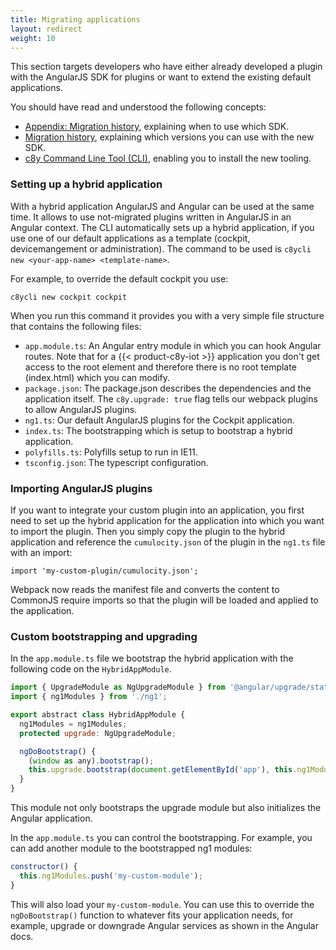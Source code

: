 ```yaml
---
title: Migrating applications
layout: redirect
weight: 10
---
```



This section targets developers who have either already developed a plugin with the AngularJS SDK for plugins or want to extend the existing default applications.

You should have read and understood the following concepts:

* [Appendix: Migration history](/web/background/#migrating), explaining when to use which SDK.
* [Migration history](/web/background), explaining which versions you can use with the new SDK.
* [c8y Command Line Tool (CLI)](/web/development-tools/#c8y-cli), enabling you to install the new tooling.


### Setting up a hybrid application

With a hybrid application AngularJS and Angular can be used at the same time. It allows to use not-migrated plugins written in AngularJS in an Angular context. The CLI automatically sets up a hybrid application, if you use one of our default applications as a template (cockpit, devicemangement or administration). The command to be used is `c8ycli new <your-app-name> <template-name>`.

For example, to override the default cockpit you use:

```
c8ycli new cockpit cockpit
```

When you run this command it provides you with a very simple file structure that contains the following files:

 - `app.module.ts`: An Angular entry module in which you can hook Angular routes. Note that for a {{< product-c8y-iot >}} application you don't get access to the root element and therefore there is no root template (index.html) which you can modify.
 - `package.json`: The package.json describes the dependencies and the application itself. The `c8y.upgrade: true` flag tells our webpack plugins to allow AngularJS plugins.
 - `ng1.ts`: Our default AngularJS plugins for the Cockpit application.
 - `index.ts`: The bootstrapping which is setup to bootstrap a hybrid application.
 - `polyfills.ts`: Polyfills setup to run in IE11.
 - `tsconfig.json`: The typescript configuration.

### Importing AngularJS plugins

If you want to integrate your custom plugin into an application, you first need to set up the hybrid application for the application into which you want to import the plugin. Then you simply copy the plugin to the hybrid application and reference the `cumulocity.json` of the plugin in the `ng1.ts` file with an import:

```
import 'my-custom-plugin/cumulocity.json';
```

Webpack now reads the manifest file and converts the content to CommonJS require imports so that the plugin will be loaded and applied to the application.

### Custom bootstrapping and upgrading

In the `app.module.ts` file we bootstrap the hybrid application with the following code on the `HybridAppModule`.

```js
import { UpgradeModule as NgUpgradeModule } from '@angular/upgrade/static';
import { ng1Modules } from './ng1';

export abstract class HybridAppModule {
  ng1Modules = ng1Modules;
  protected upgrade: NgUpgradeModule;

  ngDoBootstrap() {
    (window as any).bootstrap();
    this.upgrade.bootstrap(document.getElementById('app'), this.ng1Modules, { strictDi: false });
  }
}
```

This module not only bootstraps the upgrade module but also initializes the Angular application.

In the `app.module.ts` you can control the bootstrapping. For example, you can add another module to the bootstrapped ng1 modules:

```js
constructor() {
  this.ng1Modules.push('my-custom-module');
}
```

This will also load your `my-custom-module`. You can use this to override the `ngDoBootstrap()` function to whatever fits your application needs, for example, upgrade or downgrade Angular services as shown in the Angular docs.
